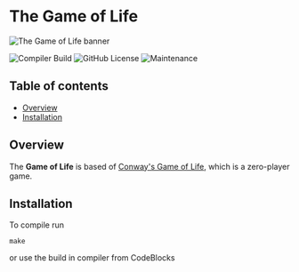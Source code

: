 # The Game of Life <!-- omit in toc -->

![The Game of Life banner](https://i.imgur.com/yXHSdel.png)

![Compiler Build](https://github.com/jpeterburs/game_of_life/workflows/compiler/badge.svg)
![GitHub License](https://img.shields.io/github/license/jpeterburs/game_of_life)
![Maintenance](https://img.shields.io/maintenance/yes/2020)

## Table of contents <!-- omit in toc -->

- [Overview](#overview)
- [Installation](#installation)
## Overview

The **Game of Life** is based of [Conway's Game of Life](https://en.wikipedia.org/wiki/Conway%27s_Game_of_Life),
which is a zero-player game.

## Installation

To compile run

```shell
make
```

or use the build in compiler from CodeBlocks
